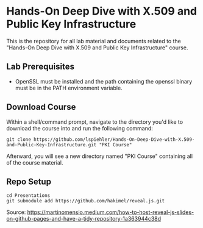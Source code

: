 
# Hands-On Deep Dive with X.509 and Public Key Infrastructure
This is the repository for all lab material and documents related to the "Hands-On Deep Dive with X.509 and Public Key Infrastructure" course.

## Lab Prerequisites
* OpenSSL must be installed and the path containing the openssl binary must be in the PATH environment variable.

## Download Course
Within a shell/command prompt, navigate to the directory you'd like to download the course into and run the following command:
```
git clone https://github.com/lspiehler/Hands-On-Deep-Dive-with-X.509-and-Public-Key-Infrastructure.git "PKI Course"
```
Afterward, you will see a new directory named "PKI Course" containing all of the course material.

## Repo Setup
```
cd Presentations
git submodule add https://github.com/hakimel/reveal.js.git
```
Source: https://martinomensio.medium.com/how-to-host-reveal-js-slides-on-github-pages-and-have-a-tidy-repository-1a363944c38d